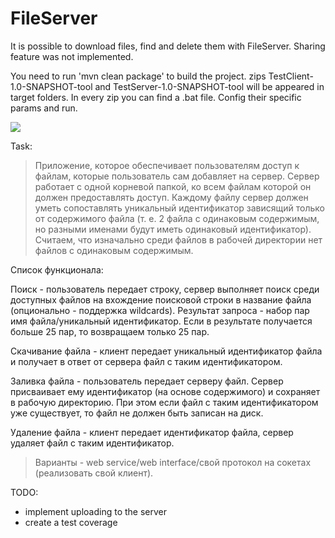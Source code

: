 # FileServer

It is possible to download files, find and delete them with FileServer.
Sharing feature was not implemented.

You need to run 'mvn clean package' to build the project. zips TestClient-1.0-SNAPSHOT-tool and TestServer-1.0-SNAPSHOT-tool will be appeared in target folders. In every zip you can find a .bat file. Config their specific params and run.

<image src="http://s019.radikal.ru/i600/1703/3a/48b2d8d375ec.png" align="center" />

Task:

>Приложение, которое обеспечивает пользователям доступ к файлам, которые пользователь сам добавляет на сервер.
Сервер работает с одной корневой папкой, ко всем файлам которой он должен предоставлять доступ. Каждому файлу сервер должен уметь сопоставлять уникальный идентификатор зависящий только от содержимого файла (т. е. 2 файла с одинаковым содержимым, но разными именами будут иметь одинаковый идентификатор). Считаем, что изначально среди файлов в рабочей директории нет файлов с одинаковым содержимым.

Список функционала:

Поиск - пользователь передает строку, сервер выполняет поиск среди доступных файлов на вхождение поисковой строки в название файла (опционально - поддержка wildcards). Результат запроса - набор пар имя файла/уникальный идентификатор. Если в результате получается больше 25 пар, то возвращаем только 25 пар.

Скачивание файла - клиент передает уникальный идентификатор файла и получает в ответ от сервера файл с таким идентификатором.

Заливка файла - пользователь передает серверу файл. Сервер присваивает ему идентификатор (на основе содержимого) и сохраняет в рабочую директорию. При этом если файл с таким идентификатором уже существует, то файл не должен быть записан на диск.

Удаление файла - клиент передает идентификатор файла, сервер удаляет файл с таким идентификатор.

>Варианты - web service/web interface/свой протокол на сокетах (реализовать свой клиент).

TODO:
- implement uploading to the server
- create a test coverage
